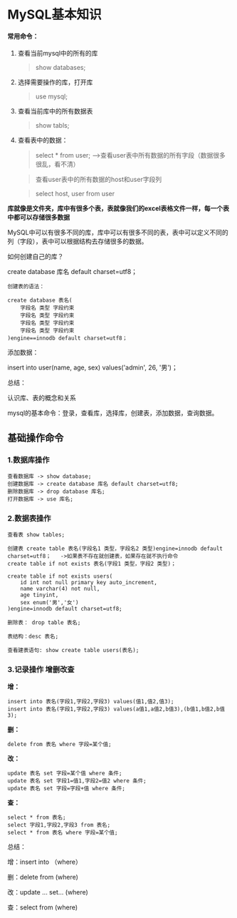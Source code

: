 # MySQL基本知识

#### 常用命令：

1. 查看当前mysql中的所有的库  

   > show databases;

2. 选择需要操作的库，打开库

   > use mysql;

3. 查看当前库中的所有数据表

   > show tabls;

4. 查看表中的数据：

   >select * from user; -->查看user表中所有数据的所有字段（数据很多很乱，看不清）

   > 查看user表中的所有数据的host和user字段列

   > select host, user from user



**库就像是文件夹，库中有很多个表，表就像我们的excel表格文件一样，每一个表中都可以存储很多数据**

MySQL中可以有很多不同的库，库中可以有很多不同的表，表中可以定义不同的列（字段），表中可以根据结构去存储很多的数据。



如何创建自己的库？

create database 库名 default charset=utf8；

~~~~nysql
创建表的语法：

create database 表名(
    字段名 类型 字段约束
    字段名 类型 字段约束
    字段名 类型 字段约束
    字段名 类型 字段约束
)engine==innodb default charset=utf8；
~~~~







添加数据：

insert into user(name, age, sex) values('admin', 26, '男')；



总结：

认识库、表的概念和关系

mysql的基本命令：登录，查看库，选择库，创建表，添加数据，查询数据。



## 基础操作命令

### 1.数据库操作

~~~~
查看数据库 -> show database;
创建数据库 -> create database 库名 default charset=utf8;
删除数据库 -> drop database 库名;
打开数据库 -> use 库名;
~~~~



### 2.数据表操作

~~~~mysql
查看表 show tables;

创建表 create table 表名(字段名1 类型，字段名2 类型)engine=innodb default charset=utf8；   ->如果表不存在就创建表，如果存在就不执行命令
create table if not exists 表名(字段1 类型，字段2 类型)；

create table if not exists users(
    id int not null primary key auto_increment,
    name varchar(4) not null,
    age tinyint,
    sex enum('男','女')
)engine=innodb default charset=utf8;

删除表： drop table 表名;

表结构：desc 表名;

查看建表语句: show create table users(表名);

~~~~



### 3.记录操作 增删改查

**增：**

~~~~mysql
insert into 表名(字段1,字段2,字段3) values(值1,值2,值3);
insert into 表名(字段1,字段2,字段3) values(a值1,a值2,b值3),(b值1,b值2,b值3);
~~~~

**删：**

~~~~mysql
delete from 表名 where 字段=某个值;
~~~~

**改：**

~~~~mysql
update 表名 set 字段=某个值 where 条件;
update 表名 set 字段1=值1,字段2=值2 where 条件;
update 表名 set 字段=字段+值 where 条件;
~~~~

**查：**

~~~~mysql
select * from 表名;
select 字段1,字段2,字段3 from 表名;
select * from 表名 where 字段=某个值;
~~~~



总结：

增：insert into （where）

删：delete from (where)

改：update ... set...   (where)

查：select from    (where)


